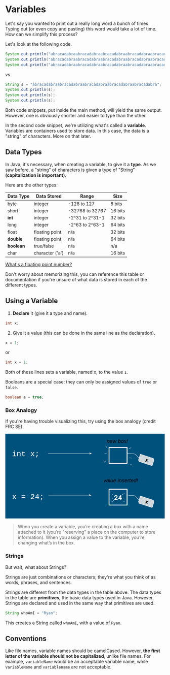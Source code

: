 # Variables

Let's say you wanted to print out a really long word a bunch of times. Typing out (or even copy and pasting) this word would take a lot of time. How can we simplify this process?

Let's look at the following code.

```java
System.out.println("abracadabraabracadabraabracadabraabracadabraabracadabra");
System.out.println("abracadabraabracadabraabracadabraabracadabraabracadabra");
System.out.println("abracadabraabracadabraabracadabraabracadabraabracadabra");
```

vs

```java
String s = "abracadabraabracadabraabracadabraabracadabraabracadabra";
System.out.println(s);
System.out.println(s);
System.out.println(s);
```

Both code snippets, put inside the main method, will yield the same output. However, one is obviously shorter and easier to type than the other.

In the second code snippet, we're utilizing what's called a __variable__. Variables are containers used to store data. In this case, the data is a "string" of characters. More on that later.

## Data Types

In Java, it's necessary, when creating a variable, to give it a __type__. As we saw before, a "string" of characters is given a type of "String" __(capitalization is important)__.

Here are the other types:

| Data Type   | Data Stored     | Range           | Size    |
|-------------|-----------------|-----------------|---------|
| byte        | integer         | -128 to 127     | 8 bits  |
| short       | integer         | -32768 to 32767 | 16 bits |
| __int__     | integer         | -2^31 to 2^31-1 | 32 bits |
| long        | integer         | -2^63 to 2^63-1 | 64 bits |
| float       | floating point  | n/a             | 32 bits |
| __double__  | floating point  | n/a             | 64 bits |
| __boolean__ | true/false      | n/a             | n/a     |
| char        | character ('a') | n/a             | 16 bits |

[What's a floating point number?](https://techterms.com/definition/floatingpoint)

Don't worry about memorizing this, you can reference this table or documentation if you're unsure of what data is stored in each of the different types.

## Using a Variable

1. __Declare__ it (give it a type and name).

```java
int x;
```

2. Give it a value (this can be done in the same line as the declaration).

```java
x = 1;
```

or

```java
int x = 1;
```

Both of these lines sets a variable, named x, to the value `1`.

Booleans are a special case: they can only be assigned values of `true` or `false`.

```java
boolean a = true;
```

### Box Analogy

If you're having trouble visualizing this, try using the box analogy (credit FRC SE).

![box-analogy](assets/box-analogy.png)

> When you create a variable, you’re creating a box with a name attached to it (you’re "reserving" a place on the computer to store information). When you assign a value to the variable, you’re changing what’s in the box.

### Strings

But wait, what about Strings?

Strings are just combinations or characters; they're what you think of as words, phrases, and sentences.

Strings are different from the data types in the table above. The data types in the table are __primitives__, the basic data types used in Java. However, Strings are declared and used in the same way that primitives are used.

```java
String whoAmI = "Ryan";
```

This creates a String called `whoAmI`, with a value of `Ryan`.

## Conventions

Like file names, variable names should be camelCased. However, __the first letter of the variable should not be capitalized__, unlike file names. For example, `variableName` would be an acceptable variable name, while `VariableName` and `variablename` are not acceptable.
